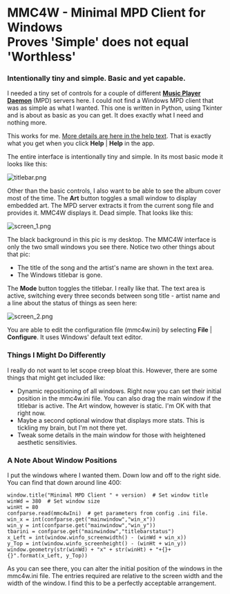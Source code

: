 # MMC4W - Minimal MPD Client for Windows </br> Proves 'Simple' does not equal 'Worthless'
### Intentionally tiny and simple. Basic and yet capable.

I needed a tiny set of controls for a couple of different **[Music Player Daemon](https://www.musicpd.org/)** (MPD) servers here.  I could not find a Windows MPD client that was as simple as what I wanted.
This one is written in Python, using Tkinter and is about as basic as you can get. It does exactly what I need and nothing more.

This works for me. [More details are here in the help text](https://github.com/drgerg/mmc4w/blob/main/code/mmc4w_help.md).  That is exactly what you get when you click **Help** | **Help** in the app.

The entire interface is intentionally tiny and simple. In its most basic mode it looks like this:

![titlebar.png](https://github.com/drgerg/mmc4w/blob/main/code/_internal/titlebar.png)

Other than the basic controls, I also want to be able to see the album cover most of the time.  The **Art** button toggles a small window to display embedded art.  The MPD server extracts it from the current song file and provides it.  MMC4W displays it. Dead simple.  That looks like this:

![screen_1.png](https://github.com/drgerg/mmc4w/blob/main/code/_internal/screen_1.png)

The black background in this pic is my desktop.  The MMC4W interface is only the two small windows you see there.  Notice two other things about that pic:

- The title of the song and the artist's name are shown in the text area.
- The Windows titlebar is gone.

The **Mode** button toggles the titlebar.  I really like that.  The text area is active, switching every three seconds between song title - artist name and a line about the status of things as seen here:

![screen_2.png](https://github.com/drgerg/mmc4w/blob/main/code/_internal/screen_2.png)

You are able to edit the configuration file (mmc4w.ini) by selecting **File** | **Configure**.  It uses Windows' default text editor.

### Things I Might Do Differently

I really do not want to let scope creep bloat this.  However, there are some things that might get included like:

- Dynamic repositioning of all windows.  Right now you can set their initial position in the mmc4w.ini file.  You can also drag the main window if the titlebar is active.  The Art window, however is static. I'm OK with that right now.
- Maybe a second optional window that displays more stats. This is tickling my brain, but I'm not there yet.
- Tweak some details in the main window for those with heightened aesthetic sensitivies. 

### A Note About Window Positions

I put the windows where I wanted them.  Down low and off to the right side.  You can find that down around line 400:

```
window.title("Minimal MPD Client " + version)  # Set window title
winWd = 380  # Set window size
winHt = 80
confparse.read(mmc4wIni)  # get parameters from config .ini file.
win_x = int(confparse.get("mainwindow","win_x"))
win_y = int(confparse.get("mainwindow","win_y"))
tbarini = confparse.get("mainwindow","titlebarstatus")
x_Left = int(window.winfo_screenwidth() - (winWd + win_x))
y_Top = int(window.winfo_screenheight() - (winHt + win_y))
window.geometry(str(winWd) + "x" + str(winHt) + "+{}+{}".format(x_Left, y_Top))
```
As you can see there, you can alter the initial position of the windows in the mmc4w.ini file.  The entries required are relative to the screen width and the width of the window.
I find this to be a perfectly acceptable arrangement.
